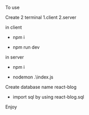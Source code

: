 To use

Create 2 terminal 1.client 2.server

in client

- npm i

- npm run dev

in server

- npm i

- nodemon .\index.js

Create database name react-blog

- import sql by using react-blog.sql

Enjoy